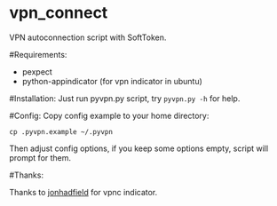 vpn_connect
===========

VPN autoconnection script with SoftToken.

#Requirements:
* pexpect
* python-appindicator (for vpn indicator in ubuntu)

#Installation:
Just run pyvpn.py script, try ```pyvpn.py -h``` for help.

#Config:
Copy config example to your home directory:

```cp .pyvpn.example ~/.pyvpn```

Then adjust config options, if you keep some options empty, script will prompt for them.

#Thanks:

Thanks to [jonhadfield](https://github.com/jonhadfield) for vpnc indicator.
